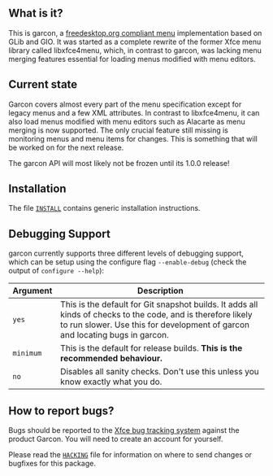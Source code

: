 ## What is it?

This is garcon, a [freedesktop.org compliant menu](https://specifications.freedesktop.org/menu-spec/latest/) implementation based
on GLib and GIO. It was started as a complete rewrite of the former
Xfce menu library called libxfce4menu, which, in contrast to garcon,
was lacking menu merging features essential for loading menus modified
with menu editors.


## Current state

Garcon covers almost every part of the menu specification except for
legacy menus and a few XML attributes. In contrast to
libxfce4menu, it can also load menus modified with menu editors such
as Alacarte as menu merging is now supported. The only crucial
feature still missing is monitoring menus and menu items for changes.
This is something that will be worked on for the next release.

The garcon API will most likely not be frozen until its 1.0.0 release!


## Installation

The file [`INSTALL`](INSTALL) contains generic installation instructions.


## Debugging Support

garcon currently supports three different levels of debugging support,
which can be setup using the configure flag `--enable-debug` (check the output
of `configure --help`):

| Argument  | Description |
| -------   | ----------- |
|  `yes`    | This is the default for Git snapshot builds. It adds all kinds of checks to the code, and is therefore likely to run slower. Use this for development of garcon and locating bugs in garcon. |
| `minimum` | This is the default for release builds. **This is the recommended behaviour.** |
| `no`      | Disables all sanity checks. Don't use this unless you know exactly what you do. |

## How to report bugs?

Bugs should be reported to the [Xfce bug tracking system](http://bugzilla.xfce.org)
against the product Garcon. You will need to create an
account for yourself.

Please read the [`HACKING`](HACKING) file for information on where to send changes or
bugfixes for this package.
